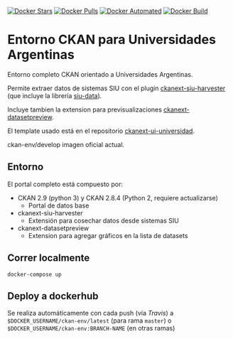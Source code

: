 [![Docker Stars](https://img.shields.io/docker/stars/avdata99/ckan-env.svg)](https://hub.docker.com/r/avdata99/ckan-env/tags)
[![Docker Pulls](https://img.shields.io/docker/pulls/avdata99/ckan-env.svg)](https://hub.docker.com/r/avdata99/ckan-env/tags)
[![Docker Automated](https://img.shields.io/docker/automated/avdata99/ckan-env.svg)](https://hub.docker.com/r/avdata99/ckan-env/tags)
[![Docker Build](https://img.shields.io/docker/build/avdata99/ckan-env.svg)](https://hub.docker.com/r/avdata99/ckan-env/tags)

# Entorno CKAN para Universidades Argentinas

Entorno completo CKAN orientado a Universidades Argentinas.  

Permite extraer datos de sistemas SIU con el plugin [ckanext-siu-harvester](https://github.com/avdata99/ckanext-siu-harvester) (que incluye la librería [siu-data](https://github.com/avdata99/pySIUdata)).  

Incluye tambien la extension para previsualizaciones [ckanext-datasetpreview](https://github.com/avdata99/ckanext-datasetpreview/blob/master/README.md).  

El template usado está en el repositorio [ckanext-ui-universidad](https://github.com/avdata99/ckanext-ui-universidad).

ckan-env/develop imagen oficial actual.

## Entorno

El portal completo está compuesto por:
 - CKAN 2.9 (python 3) y CKAN 2.8.4 (Python 2, requiere actualizarse)
   + Portal de datos base
 - ckanext-siu-harvester
   + Extensión para cosechar datos desde sistemas SIU
 - ckanext-datasetpreview
   + Extension para agregar gráficos en la lista de datasets

## Correr localmente

```
docker-compose up
```

## Deploy a dockerhub 

Se realiza automáticamente con cada push (vía _Travis_) a `$DOCKER_USERNAME/ckan-env/latest` (para rama `master`) o `$DOCKER_USERNAME/ckan-env:BRANCH-NAME` (en otras ramas)

